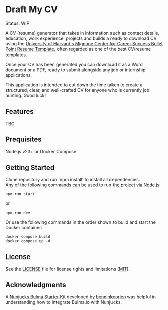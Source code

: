 # Draft My CV
Status: WIP<br>

A CV (resume) generator that takes in information such as contact details, education, work experience, projects and builds a ready to download CV using the [University of Harvard's Mignone Center for Career Success Bullet Point Resume Template](https://careerservices.fas.harvard.edu/resources/bullet-point-resume-template/), often regarded as one of the best CV/resume templates.

Once your CV has been generated you can download it as a Word document or a PDF, ready to submit alongside any job or internship applications.

This application is intended to cut down the time taken to create a structured, clear, and well-crafted CV for anyone who is currently job hunting. Good luck!

## Features
TBC

## Prequisites
Node.js v23+ or Docker Compose.

## Getting Started
Clone repository and run 'npm install' to install all dependencies.<br>
Any of the following commands can be used to run the project via Node.js:
```
npm run start
```
or
```
npm run dev
```
Or use the following commands in the order shown to build and start the Docker container:
```
docker compose build
docker compose up -d
```

## License
See the [LICENSE](/LICENSE.md) file for license rights and limitations ([MIT](https://opensource.org/license/mit)).

## Acknowledgments
A [Nunjucks Bulma Starter Kit](https://github.com/benninkcorien/nunjucks-starter-kit) developed by [benninkcorien](https://github.com/benninkcorien) was helpful in understanding how to integrate Bulma.io with Nunjucks.<br>